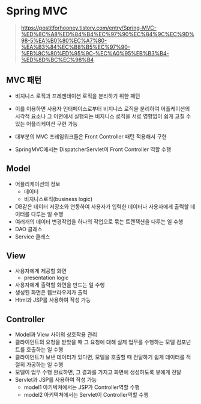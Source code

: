 # Spring MVC

> https://postitforhooney.tistory.com/entry/Spring-MVC-%ED%8C%A8%ED%84%B4%EC%97%90%EC%84%9C%EC%9D%98-5%EA%B0%80%EC%A7%80-%EA%B3%84%EC%B8%B5%EC%97%90-%EB%8C%80%ED%95%9C-%EC%A0%95%EB%B3%B4-%ED%8D%BC%EC%98%B4

## MVC 패턴

- 비지니스 로직과 프레젠테이션 로직을 분리하기 위한 패턴
- 이를 이용하면 사용자 인터페이스로부터 비지니스 로직을 분리하여 어플케이션의 시각적 요소나 그 이면에서 실행되는 비지니스 로직을 서로 영향없이 쉽게 고칠 수 있는 어플리케이션 구현 가능

- 대부분의 MVC 프레임워크들은 Front Controller 패턴 적용해서 구현
- SpringMVC에서는 DispatcherServlet이 Front Controller 역할 수행

## Model

- 어플리케이션의 정보 
  - 데이터
  - 비지니스로직(business logic)
- DB같은 데이터 저장소와 연동하여 사용자가 입력한 데이터나 사용자에게 출력할 데이터를 다루는 일 수행
- 여러개의 데이터 변경작업을 하나의 작업으로 묶는 트랜잭션을 다루는 일 수행
- DAO 클래스
- Service 클래스

## View

- 사용자에게 제공할 화면
  - presentation logic
- 사용자에게 출력할 화면을 만드는 일 수행
- 생성된 화면은 웹브라우저가 출력
- Html과 JSP를 사용하여 작성 가능

## Controller

- Model과 View 사이의 상호작용 관리
- 클라이언트의 요청을 받았을 때 그 요청에 대해 실제 업무를 수행하는 모델 컴포넌트를 호출하는 일 수행
- 클라이언트가 보낸 데이터가 있다면, 모델을 호출할 때 전달하기 쉽게 데이터를 적절히 가공하는 일 수행
- 모델이 업무 수행 완료하면, 그 결과를 가지고 화면에 생성하도록 뷰에게 전달
- Servlet과 JSP를 사용하여 작성 가능
  - model1 아키텍쳐에서는 JSP가 Controller역할 수행
  - model2 아키텍쳐에서는 Servlet이 Controller역할 수행





